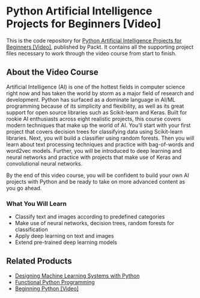 # Python Artificial Intelligence Projects for Beginners [Video]
This is the code repository for [Python Artificial Intelligence Projects for Beginners [Video]](https://www.packtpub.com/big-data-and-business-intelligence/python-artificial-intelligence-projects-beginners-video), published by Packt. It contains all the supporting project files necessary to work through the video course from start to finish.

## About the Video Course
Artificial Intelligence (AI) is one of the hottest fields in computer science right now and has taken the world by storm as a major field of research and development. Python has surfaced as a dominate language in AI/ML programming because of its simplicity and flexibility, as well as its great support for open source libraries such as Scikit-learn and Keras.
Built for rookie AI enthusiasts across eight realistic projects, this course covers modern techniques that make up the world of AI. You’ll start with your first project that covers decision trees for classifying data using Scikit-learn libraries. Next, you will build a classifier using random forests. Then you will learn about text processing techniques and practice with bag-of-words and word2vec models. Further, you will be introduced to deep learning and neural networks and practice with projects that make use of Keras and convolutional neural networks.

By the end of this video course, you will be confident to build your own AI projects with Python and be ready to take on more advanced content as you go ahead.

### What You Will Learn

* Classify text and images according to predefined categories
* Make use of neural networks, decision trees, random forests for classification
* Apply deep learning on text and images
* Extend pre-trained deep learning models

## Related Products

* [Designing Machine Learning Systems with Python](https://www.packtpub.com/big-data-and-business-intelligence/designing-machine-learning-systems-python?utm_source=github&utm_medium=repository&utm_campaign=9781785882951)
* [Functional Python Programming](https://www.packtpub.com/application-development/functional-python-programming?utm_source=github&utm_medium=repository&utm_campaign=9781784396992)
* [Beginning Python [Video]](https://www.packtpub.com/application-development/beginning-python-video?utm_source=github&utm_medium=repository&utm_campaign=9781786468994)
